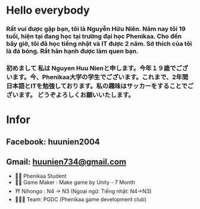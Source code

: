 # Hello everybody
 ### Rất vui được gặp bạn, tôi là Nguyễn Hữu Niên. Năm nay tôi 19 tuổi, hiện tại đang học tại trường đại học Phenikaa. Cho đến bây giờ, tôi đã học tiếng nhật và IT được 2 năm. Sở thích của tôi là đá bóng. Rất hân hạnh được làm quen bạn.
 ### 初めまして 私は Nguyen Huu Nienと申します。今年１９歳でございます。今、Phenikaa大学の学生でございます。これまで、2年間日本語とITを勉強しております。私の趣味はサッカーをすることでございます。 どうぞよろしくお願いいたします。
# Infor
## Facebook: huunien2004
## Gmail: huunien734@gmail.com
- 👨‍🎓 Phenikaa Student
- 👨‍💻 Game Maker : Make game by Unity - 7 Month
- ⛩️ Nihongo : N4 -> N3 (Ngoại ngữ: Tiếng nhật: N4->N3)
- 🧑‍🤝‍🧑 Team: PGDC (Phenikaa game development club)
